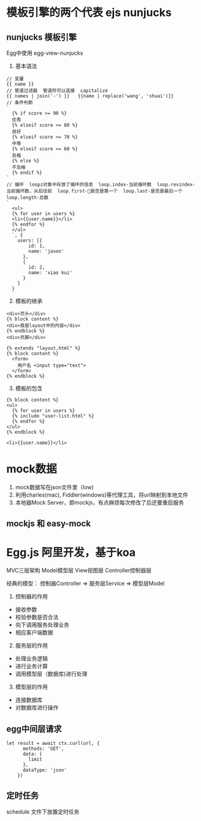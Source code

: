 # 模板引擎的两个代表 ejs nunjucks
## nunjucks 模板引擎
Egg中使用 egg-view-nunjucks
1. 基本语法
```
// 变量
{{ name }}
// 管道过滤器  管道符可以连接  capitalize
{{ names | join('-') }}   {{name | replace('wang', 'shuai')}}
// 条件判断
`
  {% if score >= 90 %}
  优秀
  {% elseif score >= 80 %}
  良好
  {% elseif score >= 70 %}
  中等
  {% elseif score >= 60 %}
  及格
  {% else %}
  不及格
  {% endif %}
`
// 循环  loopz对象中存放了循环的信息  loop.index-当前循环数  loop.revindex-当前循环数，从后往前  loop.first-是否是第一个  loop.last-是否是最后一个  loop.length-总数
`
  <ul>
  {% for user in users %}
  <li>{{user.name}}</li>
  {% endfor %}
  </ul>
  `, {
    users: [{
        id: 1,
        name: 'jason'
      },
      {
        id: 2,
        name: 'xiao kui'
      }
    ]
  }
```
2. 模板的继承  
```
<div>页头</div>
{% block content %}
<div>我是layout中的内容</div>
{% endblock %}
<div>页脚</div>
```
```
{% extends "layout.html" %}
{% block content %}
  <form>
    用户名 <input type="text">
  </form>
{% endblock %}
```
3. 模板的包含
```
{% block content %}
<ul>
  {% for user in users %}
  {% include "user-list.html" %}
  {% endfor %}
</ul>
{% endblock %}
```
```
<li>{{user.name}}</li>
```

# mock数据
1. mock数据写在json文件里（low)
2. 利用charles(mac), Fiddler(windows)等代理工具，将url映射到本地文件
3. 本地器Mock Server，即mockjs，有点麻烦每次修改了后还要重启服务  

## mockjs 和 easy-mock

# Egg.js  阿里开发，基于koa

MVC三层架构  Model模型层 View视图层 Controller控制器层  

经典的模型： 控制器Controller => 服务层Service => 模型层Model

1. 控制器的作用  
- 接收参数  
- 校验参数是否合法  
- 向下调用服务处理业务  
- 相应客户端数据  

2. 服务层的作用
- 处理业务逻辑
- 进行业务计算
- 调用模型层（数据库)进行处理

3. 模型层的作用
- 连接数据库
- 对数据库进行操作

## egg中间层请求
```
let result = await ctx.curl(url, {
      methods: 'GET',
      data: {
        limit
      },
      dataType: 'json'
    })
```

## 定时任务
schedule 文件下放置定时任务